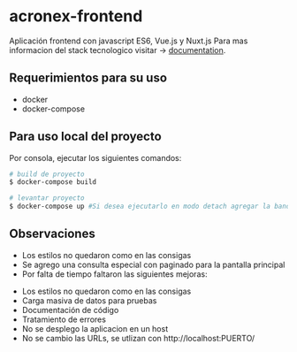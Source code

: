 # acronex-frontend

Aplicación frontend con javascript ES6, Vue.js y Nuxt.js
Para mas informacion del stack tecnologico visitar -> [documentation](https://nuxtjs.org).

## Requerimientos para su uso

*  docker
*  docker-compose

## Para uso local del proyecto

Por consola, ejecutar los siguientes comandos: 
```bash
# build de proyecto
$ docker-compose build

# levantar proyecto
$ docker-compose up #Si desea ejecutarlo en modo detach agregar la bandera "-d" al final del comando
```

## Observaciones

*  Los estilos no quedaron como en las consigas
*  Se agrego una consulta especial con paginado para la pantalla principal
*  Por falta de tiempo faltaron las siguientes mejoras:
- Los estilos no quedaron como en las consigas
- Carga masiva de datos para pruebas
- Documentación de código
- Tratamiento de errores
- No se desplego la aplicacion en un host
- No se cambio las URLs, se utlizan con http://localhost:PUERTO/
